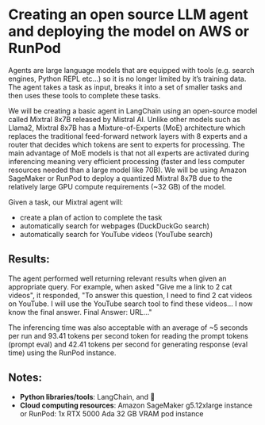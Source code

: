 # Creating an open source LLM agent and deploying the model on AWS or RunPod

Agents are large language models that are equipped with tools (e.g. search engines, Python REPL etc…) so it is no longer limited by it’s training data. The agent takes a task as input, breaks it into a set of smaller tasks and then uses these tools to complete these tasks.

We will be creating a basic agent in LangChain using an open-source model called Mixtral 8x7B released by Mistral AI. Unlike other models such as Llama2, Mixtral 8x7B has a Mixture-of-Experts (MoE) architecture which replaces the traditional feed-forward network layers with 8 experts and a router that decides which tokens are sent to experts for processing. The main advantage of MoE models is that not all experts are activated during inferencing meaning very efficient processing (faster and less computer resources needed than a large model like 70B). We will be using Amazon SageMaker or RunPod to deploy a quantized Mixtral 8x7B due to the relatively large GPU compute requirements (~32 GB) of the model.

Given a task, our Mixtral agent will:
- create a plan of action to complete the task 
- automatically search for webpages (DuckDuckGo search)
- automatically search for YouTube videos (YouTube search) 

## Results:
The agent performed well returning relevant results when given an appropriate query. For example, when asked "Give me a link to 2 cat videos", it responded, "To answer this question, I need to find 2 cat videos on YouTube. I will use the YouTube search tool to find these videos… I now know the final answer. Final Answer: URL..."

The inferencing time was also acceptable with an average of ~5 seconds per run and 93.41 tokens per second token for reading the prompt tokens (prompt eval) and 42.41 tokens per second for generating response (eval time) using the RunPod instance.

## Notes: 
- **Python libraries/tools**: LangChain, and 🤗
- **Cloud computing resources**: Amazon SageMaker g5.12xlarge instance or RunPod: 1x RTX 5000 Ada 32 GB VRAM pod instance

